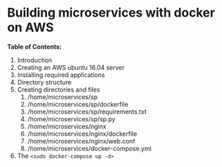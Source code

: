 # Building microservices with docker on AWS

**Table of Contents:**
1. Introduction
1. Creating an AWS ubuntu 16.04 server
1. Installing required applications
1. Directory structure
1. Creating directories and files
   1. /home/microservices/sp
   1. /home/microservices/sp/dockerfile
   1. /home/microservices/sp/requirements.txt
   1. /home/microservices/sp/sp.py
   1. /home/microservices/nginx
   1. /home/microservices/nginx/dockerfile
   1. /home/microservices/nginx/web.conf
   1. /home/microservices/docker-compose.yml
1. The `<sudo docker-compose up -d>`

